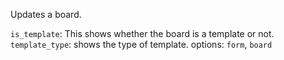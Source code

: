 Updates a board.

`is_template`: This shows whether the board is a template or not.
`template_type`: shows the type of template. options: `form`, `board`
